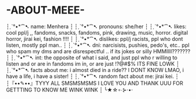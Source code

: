 # -ABOUT-MEEE-


┆⁠ˏˋ°•\*⁀➷ name: Menhera
┆⁠
┆⁠ˏˋ°•\*⁀➷ pronouns: she/her
┆⁠
┆⁠ˏˋ°•\*⁀➷ likes: cool ppl/j ,, fandoms, snacks, fandoms, pink, drawing, music, horror. digital horror, jirai kei, fashion !!!!
┆⁠
┆⁠ˏˋ°•\*⁀➷ dislikes: ppl/j racists, ppl who dont listen, mostly ppl man..
┆⁠
┆⁠ˏˋ°•\*⁀➷ dni: narcisists, pushies, pedo's, etc.. ppl who spam my dms and are disrespectful .. if its jokes or silly HMMIIII???????
┆⁠
┆⁠ˏˋ°•\*⁀➷ int: the opposite of what i said, and just ppl who r willing to listen and or are in fandoms im in, or are just !?@#$% ITS FINE LOWK
┆
┆⁠ˏˋ°•\*⁀➷ facts about me: i almost died in a ride?? I DONT KNOW LMAO, i have a life, i have a sister!
┆
┆⁠ˏˋ°•\*⁀➷ random fact about me: jirai kei.
┆
┆⁠『••✎••』TYYY ALL SMSMSMSMS I LOVE YOU AND THANK UUU FOR GETTTING TO KNOW ME WINK WINK
┆
╰★⁠☆∘∙⊱⋅•⋅
